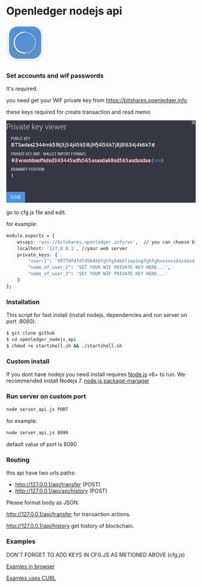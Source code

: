 # Openledger nodejs api

[![N|Solid](logo.png)](https://bitshares.openledger.info)

### Set accounts and wif passwords
It's required.

you need get your WIF private key from https://bitshares.openledger.info

these keys required for create transaction and read memo

[![N|Solid](private_keys.png)](https://bitshares.openledger.info)

go to cfg.js file and edit.

for example:
```sh
module.exports = {
    wssapi: 'wss://bitshares.openledger.info/ws',  // you can choose blockchain server for send your request
    localhost: '127.0.0.1', //your web server
    private_keys: {
        "user-1": '5RTTdfdfdf456456fghfg546kliopiogfghfghxxxxxsdasdasd',
        "name_of_user_2": 'SET YOUR WIF PRIVATE KEY HERE...',
        "name_of_user_3": 'SET YOUR WIF PRIVATE KEY HERE...'
    }
};
```

### Installation
This script for fast install (install nodejs, dependencies and run server on port :8080).
```sh
$ git clone github
$ cd openledger_nodejs_api
$ chmod +x startshell.sh && ./startshell.sh
```
### Custom install
If you dont have nodejs you need install requires [Node.js](https://nodejs.org/) v6+ to run.
We recommended install Nodejs 7. [node.js package-manager](https://nodejs.org/en/download/package-manager/)

### Run server on custom port

```sh
node server_api.js PORT
```
for example:
```sh
node server_api.js 8090
```
default value of port is 8090

### Routing

this api have two urls paths:
- http://127.0.0.1/api/transfer (POST)
- http://127.0.0.1/api/api/history (POST)

Please format body as JSON.

http://127.0.0.1/api/transfer for transaction actions.

http://127.0.0.1/api/history get history of blockchain.
### Examples

DON'T FORGET TO ADD KEYS IN CFG.JS AS METIONED ABOVE (cfg.js)

[Examles in browser](Examles_in_browser.md) 
 
[Examles uses CURL](Examles_uses_CURL.md) 